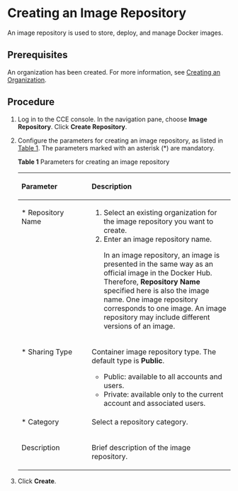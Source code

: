 # Creating an Image Repository<a name="cce_01_0208"></a>

An image repository is used to store, deploy, and manage Docker images.

## Prerequisites<a name="section148833143811"></a>

An organization has been created. For more information, see  [Creating an Organization](creating-an-organization.md).

## Procedure<a name="section10802936913"></a>

1.  Log in to the CCE console. In the navigation pane, choose  ****Image Repository****. Click  ****Create Repository****.
2.  Configure the parameters for creating an image repository, as listed in  [Table 1](#tba5add70c0e34273a45ccec18464dd51). The parameters marked with an asterisk \(\*\) are mandatory.

    **Table  1**  Parameters for creating an image repository

    <a name="tba5add70c0e34273a45ccec18464dd51"></a>
    <table><thead align="left"><tr id="en-us_topic_0075419264_row1884320375"><th class="cellrowborder" valign="top" width="33%" id="mcps1.2.3.1.1"><p id="en-us_topic_0075419264_p168410201713"><a name="en-us_topic_0075419264_p168410201713"></a><a name="en-us_topic_0075419264_p168410201713"></a>Parameter</p>
    </th>
    <th class="cellrowborder" valign="top" width="67%" id="mcps1.2.3.1.2"><p id="en-us_topic_0075419264_p88417201574"><a name="en-us_topic_0075419264_p88417201574"></a><a name="en-us_topic_0075419264_p88417201574"></a>Description</p>
    </th>
    </tr>
    </thead>
    <tbody><tr id="r65d23dd69a084209be460dc0a87416cc"><td class="cellrowborder" valign="top" width="33%" headers="mcps1.2.3.1.1 "><p id="en-us_topic_0075419264_p1784420273"><a name="en-us_topic_0075419264_p1784420273"></a><a name="en-us_topic_0075419264_p1784420273"></a>* Repository Name</p>
    </td>
    <td class="cellrowborder" valign="top" width="67%" headers="mcps1.2.3.1.2 "><a name="ol834202232811"></a><a name="ol834202232811"></a><ol id="ol834202232811"><li>Select an existing organization for the image repository you want to create.</li><li>Enter an image repository name.<p id="p191388449458"><a name="p191388449458"></a><a name="p191388449458"></a>In an image repository, an image is presented in the same way as an official image in the Docker Hub. Therefore, <strong id="b17135141310290"><a name="b17135141310290"></a><a name="b17135141310290"></a>Repository Name</strong> specified here is also the image name. One image repository corresponds to one image. An image repository may include different versions of an image.</p>
    </li></ol>
    </td>
    </tr>
    <tr id="r98d46458c1a648f6b44ba9f673669a71"><td class="cellrowborder" valign="top" width="33%" headers="mcps1.2.3.1.1 "><p id="en-us_topic_0075419264_p98417201871"><a name="en-us_topic_0075419264_p98417201871"></a><a name="en-us_topic_0075419264_p98417201871"></a>* Sharing Type</p>
    </td>
    <td class="cellrowborder" valign="top" width="67%" headers="mcps1.2.3.1.2 "><p id="en-us_topic_0075419264_p08432012718"><a name="en-us_topic_0075419264_p08432012718"></a><a name="en-us_topic_0075419264_p08432012718"></a>Container image repository type. The default type is <strong id="b14453253225"><a name="b14453253225"></a><a name="b14453253225"></a>Public</strong>.</p>
    <a name="en-us_topic_0075419264_ul68422012719"></a><a name="en-us_topic_0075419264_ul68422012719"></a><ul id="en-us_topic_0075419264_ul68422012719"><li>Public: available to all accounts and users.</li><li>Private: available only to the current account and associated users.</li></ul>
    </td>
    </tr>
    <tr id="r24703398020a4c678388df987240d83c"><td class="cellrowborder" valign="top" width="33%" headers="mcps1.2.3.1.1 "><p id="en-us_topic_0075419264_p178516201178"><a name="en-us_topic_0075419264_p178516201178"></a><a name="en-us_topic_0075419264_p178516201178"></a>* Category</p>
    </td>
    <td class="cellrowborder" valign="top" width="67%" headers="mcps1.2.3.1.2 "><p id="en-us_topic_0075419264_p28542016712"><a name="en-us_topic_0075419264_p28542016712"></a><a name="en-us_topic_0075419264_p28542016712"></a>Select a repository category.</p>
    </td>
    </tr>
    <tr id="en-us_topic_0075419264_row1985220173"><td class="cellrowborder" valign="top" width="33%" headers="mcps1.2.3.1.1 "><p id="en-us_topic_0075419264_p38518201671"><a name="en-us_topic_0075419264_p38518201671"></a><a name="en-us_topic_0075419264_p38518201671"></a>Description</p>
    </td>
    <td class="cellrowborder" valign="top" width="67%" headers="mcps1.2.3.1.2 "><p id="en-us_topic_0075419264_p985112016715"><a name="en-us_topic_0075419264_p985112016715"></a><a name="en-us_topic_0075419264_p985112016715"></a>Brief description of the image repository.</p>
    </td>
    </tr>
    </tbody>
    </table>

3.  Click  **Create**.

